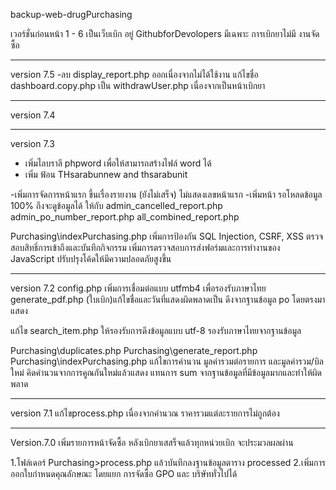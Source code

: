 backup-web-drugPurchasing

เวอร์ชั่นก่อนหน้า 1 - 6 เป็นเว็บเบิก อยู่ GithubforDevolopers มีเฉพาะ การเบิกยาไม่มี งานจัดซื้อ


**********************************************************************************************

version 7.5
-ลบ display_report.php ออกเนื่องจากไม่ได้ใช้งาน
แก้ไขชื่อ dashboard.copy.php เป็น withdrawUser.php เนื่องจากเป็นหน้าเบิกยา


**********************************************************************************************

version 7.4

**********************************************************************************************

version 7.3
 - เพิ่มไลบราลี phpword เพื่อให้สามารถสร้างไฟล์ word ได้
 - เพิ่ม ฟ้อน THsarabunnew and thsarabunit
 
 -เพิ่มการจัดการหน้าแรก ขึ้นเรื่องรายงาน (ยังไม่เสร็จ) ไม่แสดงเลขหน้าแรก
 -เพิ่มหน้า รอโหลดข้อมูล 100% ถึงจะดูข้อมูลได้ ให้กับ 
    admin_cancelled_report.php
    admin_po_number_report.php
    all_combined_report.php

Purchasing\indexPurchasing.php
เพิ่มการป้องกัน SQL Injection, CSRF, XSS
ตรวจสอบสิทธิ์การเข้าถึงและบันทึกกิจกรรม
เพิ่มการตรวจสอบการส่งฟอร์มและการทำงานของ JavaScript
ปรับปรุงโค้ดให้มีความปลอดภัยสูงขึ้น

**********************************************************************************************

version 7.2
config.php เพิ่มการเชื่อมต่อแบบ utfmb4 เพื่อรองรับภาษาไทย
generate_pdf.php (ใบเบิก)แก้ไขชื่อและวันที่แสดงผิดพลาดเป็น ดึงจากฐานข้อมูล po โดยตรงมาแสดง

แก้ไข search_item.php ให้รองรับการดึงข้อมูลแบบ utf-8 รองรับภาษาไทยจากฐานข้อมูล

Purchasing\duplicates.php
Purchasing\generate_report.php
Purchasing\indexPurchasing.php
แก้ไขการคำนวน มูลค่ารวมต่อรายการ และมูลค่ารวม/บิล ใหม่ คิดคำนวนจากการคูณกันใหม่แล้วแสดง แทนการ sum จากฐานข้อมูลที่มีข้อมูลมากและทำให้ผิดพลาด

**********************************************************************************************

version 7.1 แก้ไขprocess.php เนื่องจากคำนวณ ราคารวมแต่ละรายการไม่ถูกต้อง

**********************************************************************************************

Version.7.0
เพิ่มรายการหน้าจัดซื้อ หลังเบิกยาเสสร็จแล้วทุกหน่วยเบิก จะประมวลผลผ่าน

1.โฟล์เดอร์ Purchasing>process.php แล้วบันทึกลงฐานข้อมูลตาราง processed
2.เพิ่มการออกใบกำหนดคุณลักษณะ โดยแยก การจัดซื้อ GPO  และ บริษัททั่วไปได้
